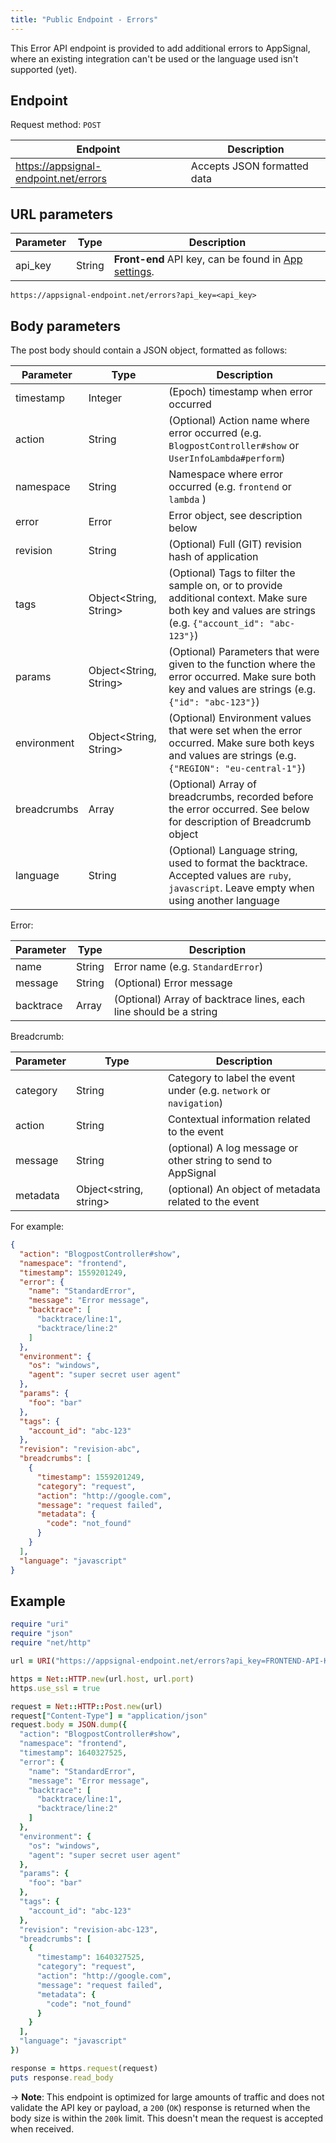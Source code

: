 ```yaml
---
title: "Public Endpoint - Errors"
---
```


This Error API endpoint is provided to add additional errors to AppSignal, where an existing integration can't be used or the language used isn't supported (yet).

## Endpoint

Request method: `POST`

| Endpoint | Description|
| --- | --- |
| https://appsignal-endpoint.net/errors | Accepts JSON formatted data |

## URL parameters

| Parameter | Type | Description |
| --- | --- | --- |
| api_key | String | **Front-end** API key, can be found in [App settings](https://appsignal.com/redirect-to/app?to=info). |


```
https://appsignal-endpoint.net/errors?api_key=<api_key>
```

## Body parameters

The post body should contain a JSON object, formatted as follows:

| Parameter | Type | Description |
| --- | --- | --- |
| timestamp | Integer | (Epoch) timestamp when error occurred |
| action | String | (Optional) Action name where error occurred (e.g. `BlogpostController#show` or `UserInfoLambda#perform`) |
| namespace | String | Namespace where error occurred (e.g. `frontend` or `lambda` ) |
| error | Error | Error object, see description below |
| revision | String | (Optional) Full (GIT) revision hash of application |
| tags | Object<String, String> | (Optional) Tags to filter the sample on, or to provide additional context. Make sure both key and values are strings (e.g. `{"account_id": "abc-123"}`) |
| params | Object<String, String> | (Optional) Parameters that were given to the function where the error occurred. Make sure both key and values are strings (e.g. `{"id": "abc-123"}`) |
| environment | Object<String, String> | (Optional) Environment values that were set when the error occurred. Make sure both keys and values are strings (e.g. `{"REGION": "eu-central-1"}`)  |
| breadcrumbs | Array<Breadcrumb> | (Optional) Array of breadcrumbs, recorded before the error occurred. See below for description of Breadcrumb object |
| language | String | (Optional) Language string, used to format the backtrace. Accepted values are `ruby`, `javascript`. Leave empty when using another language |

Error:

| Parameter | Type | Description |
| --- | --- | --- |
| name | String | Error name (e.g. `StandardError`) |
| message | String |  (Optional) Error message |
| backtrace | Array<String> |  (Optional) Array of backtrace lines, each line should be a string |

Breadcrumb:

| Parameter | Type | Description  |
| ------ | ------ | ----- |
|  category  |  String  |  Category to label the event under (e.g. `network` or `navigation`) |
|  action  |  String  |  Contextual information related to the event  |
|  message  |  String  |  (optional) A log message or other string to send to AppSignal  |
|  metadata  |  Object<string, string>  |  (optional) An object of metadata related to the event  |

For example:

```json
{
  "action": "BlogpostController#show",
  "namespace": "frontend",
  "timestamp": 1559201249,
  "error": {
    "name": "StandardError",
    "message": "Error message",
    "backtrace": [
      "backtrace/line:1",
      "backtrace/line:2"
    ]
  },
  "environment": {
    "os": "windows",
    "agent": "super secret user agent"
  },
  "params": {
    "foo": "bar"
  },
  "tags": {
    "account_id": "abc-123"
  },
  "revision": "revision-abc",
  "breadcrumbs": [
    {
      "timestamp": 1559201249,
      "category": "request",
      "action": "http://google.com",
      "message": "request failed",
      "metadata": {
        "code": "not_found"
      }
    }
  ],
  "language": "javascript"
}
```
  
## Example
```ruby
require "uri"
require "json"
require "net/http"

url = URI("https://appsignal-endpoint.net/errors?api_key=FRONTEND-API-KEY")

https = Net::HTTP.new(url.host, url.port)
https.use_ssl = true

request = Net::HTTP::Post.new(url)
request["Content-Type"] = "application/json"
request.body = JSON.dump({
  "action": "BlogpostController#show",
  "namespace": "frontend",
  "timestamp": 1640327525,
  "error": {
    "name": "StandardError",
    "message": "Error message",
    "backtrace": [
      "backtrace/line:1",
      "backtrace/line:2"
    ]
  },
  "environment": {
    "os": "windows",
    "agent": "super secret user agent"
  },
  "params": {
    "foo": "bar"
  },
  "tags": {
    "account_id": "abc-123"
  },
  "revision": "revision-abc-123",
  "breadcrumbs": [
    {
      "timestamp": 1640327525,
      "category": "request",
      "action": "http://google.com",
      "message": "request failed",
      "metadata": {
        "code": "not_found"
      }
    }
  ],
  "language": "javascript"
})

response = https.request(request)
puts response.read_body
```

-> **Note**: This endpoint is optimized for large amounts of traffic and does not validate the API key or payload, a `200` (`OK`) response is returned when the body size is within the `200k` limit. This doesn't mean the request is accepted when received.
